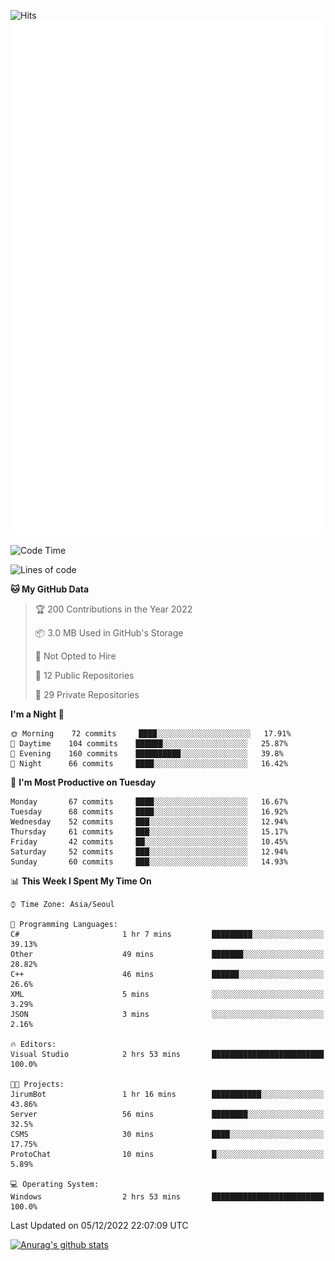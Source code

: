 ![Hits](https://hits.seeyoufarm.com/api/count/incr/badge.svg?url=https%3A%2F%2Fgithub.com%2Fkokose1234&count_bg=%2379C83D&title_bg=%23555555&icon=apple.svg&icon_color=%23E7E7E7&title=hits&edge_flat=false)
<br/>
![Metrics](https://github.com/kokose1234/kokose1234/blob/main/github-metrics.svg)

<!--START_SECTION:waka-->
![Code Time](http://img.shields.io/badge/Code%20Time-718%20hrs%2048%20mins-blue)

![Lines of code](https://img.shields.io/badge/From%20Hello%20World%20I%27ve%20Written-884%20Thousand%20lines%20of%20code-blue)

**🐱 My GitHub Data** 

> 🏆 200 Contributions in the Year 2022
 > 
> 📦 3.0 MB Used in GitHub's Storage 
 > 
> 🚫 Not Opted to Hire
 > 
> 📜 12 Public Repositories 
 > 
> 🔑 29 Private Repositories  
 > 
**I'm a Night 🦉** 

```text
🌞 Morning    72 commits     ████░░░░░░░░░░░░░░░░░░░░░   17.91% 
🌆 Daytime    104 commits    ██████░░░░░░░░░░░░░░░░░░░   25.87% 
🌃 Evening    160 commits    ██████████░░░░░░░░░░░░░░░   39.8% 
🌙 Night      66 commits     ████░░░░░░░░░░░░░░░░░░░░░   16.42%

```
📅 **I'm Most Productive on Tuesday** 

```text
Monday       67 commits     ████░░░░░░░░░░░░░░░░░░░░░   16.67% 
Tuesday      68 commits     ████░░░░░░░░░░░░░░░░░░░░░   16.92% 
Wednesday    52 commits     ███░░░░░░░░░░░░░░░░░░░░░░   12.94% 
Thursday     61 commits     ███░░░░░░░░░░░░░░░░░░░░░░   15.17% 
Friday       42 commits     ██░░░░░░░░░░░░░░░░░░░░░░░   10.45% 
Saturday     52 commits     ███░░░░░░░░░░░░░░░░░░░░░░   12.94% 
Sunday       60 commits     ███░░░░░░░░░░░░░░░░░░░░░░   14.93%

```


📊 **This Week I Spent My Time On** 

```text
⌚︎ Time Zone: Asia/Seoul

💬 Programming Languages: 
C#                       1 hr 7 mins         █████████░░░░░░░░░░░░░░░░   39.13% 
Other                    49 mins             ███████░░░░░░░░░░░░░░░░░░   28.82% 
C++                      46 mins             ██████░░░░░░░░░░░░░░░░░░░   26.6% 
XML                      5 mins              ░░░░░░░░░░░░░░░░░░░░░░░░░   3.29% 
JSON                     3 mins              ░░░░░░░░░░░░░░░░░░░░░░░░░   2.16%

🔥 Editors: 
Visual Studio            2 hrs 53 mins       █████████████████████████   100.0%

🐱‍💻 Projects: 
JirumBot                 1 hr 16 mins        ███████████░░░░░░░░░░░░░░   43.86% 
Server                   56 mins             ████████░░░░░░░░░░░░░░░░░   32.5% 
CSMS                     30 mins             ████░░░░░░░░░░░░░░░░░░░░░   17.75% 
ProtoChat                10 mins             █░░░░░░░░░░░░░░░░░░░░░░░░   5.89%

💻 Operating System: 
Windows                  2 hrs 53 mins       █████████████████████████   100.0%

```


 Last Updated on 05/12/2022 22:07:09 UTC
<!--END_SECTION:waka-->

[![Anurag's github stats](https://github-readme-stats.vercel.app/api?username=kokose1234&theme=dracula)](https://github.com/anuraghazra/github-readme-stats)



	
